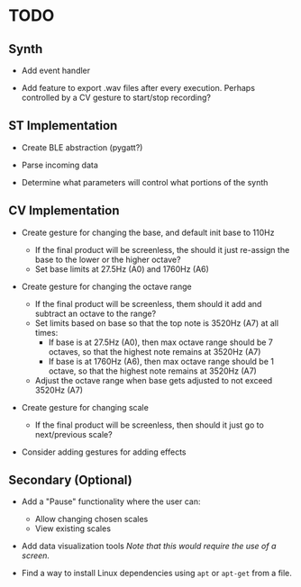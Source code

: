 # TODO

## Synth

* Add event handler

* Add feature to export .wav files after every execution. Perhaps controlled by a CV gesture to start/stop recording?


## ST Implementation

* Create BLE abstraction (pygatt?)

* Parse incoming data

* Determine what parameters will control what portions of the synth


## CV Implementation

* Create gesture for changing the base, and default init base to 110Hz
    * If the final product will be screenless, the should it just re-assign the base to the lower or the higher octave?
    * Set base limits at 27.5Hz (A0) and 1760Hz (A6)

* Create gesture for changing the octave range
    * If the final product will be screenless, them should it add and subtract an octave to the range?
    * Set limits based on base so that the top note is 3520Hz (A7) at all times:
        * If base is at 27.5Hz (A0), then max octave range should be 7 octaves, so that the highest note remains at 3520Hz (A7)
        * If base is at 1760Hz (A6), then max octave range should be 1 octave, so that the highest note remains at 3520Hz (A7)
    * Adjust the octave range when base gets adjusted to not exceed 3520Hz (A7)

* Create gesture for changing scale
    * If the final product will be screenless, then should it just go to next/previous scale?
    
* Consider adding gestures for adding effects


## Secondary (Optional)

* Add a "Pause" functionality where the user can:
    * Allow changing chosen scales
    * View existing scales

* Add data visualization tools *Note that this would require the use of a screen.*

* Find a way to install Linux dependencies using `apt` or `apt-get` from a file.
